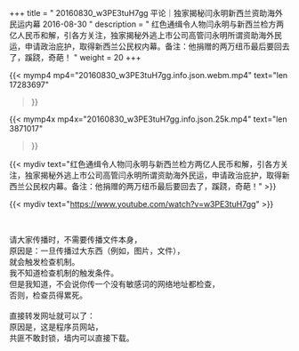 +++
title = " 20160830_w3PE3tuH7gg 平论｜独家揭秘闫永明新西兰资助海外民运内幕 2016-08-30 "
description = " 红色通缉令人物闫永明与新西兰检方两亿人民币和解，引各方关注，独家揭秘外逃上市公司高管闫永明所谓资助海外民运，申请政治庇护，取得新西兰公民权内幕。备注：他捐赠的两万纽币最后要回去了，蹊跷，奇葩！ "
weight = 20
+++

{{< mymp4 mp4="20160830_w3PE3tuH7gg.info.json.webm.mp4" 
text="len 17283697"
>}}

{{< mymp4x  mp4x="20160830_w3PE3tuH7gg.info.json.25k.mp4"
text="len 3871017"
>}}


{{< mydiv text="红色通缉令人物闫永明与新西兰检方两亿人民币和解，引各方关注，独家揭秘外逃上市公司高管闫永明所谓资助海外民运，申请政治庇护，取得新西兰公民权内幕。备注：他捐赠的两万纽币最后要回去了，蹊跷，奇葩！" >}}
<br>

{{< mydiv text="https://www.youtube.com/watch?v=w3PE3tuH7gg" >}}


<br>

请大家传播时，不需要传播文件本身，<br>
原因是：一旦传播过大东西（例如，图片，文件），<br>
就会触发检查机制。<br>
我不知道检查机制的触发条件。<br>
但是我知道，不会说你传一个没有敏感词的网络地址都检查，<br>
否则，检查员得累死。<br><br>
直接转发网址就可以了：<br>
原因是，这是程序员网站，<br>
共匪不敢封锁，墙内可以直接下载。


